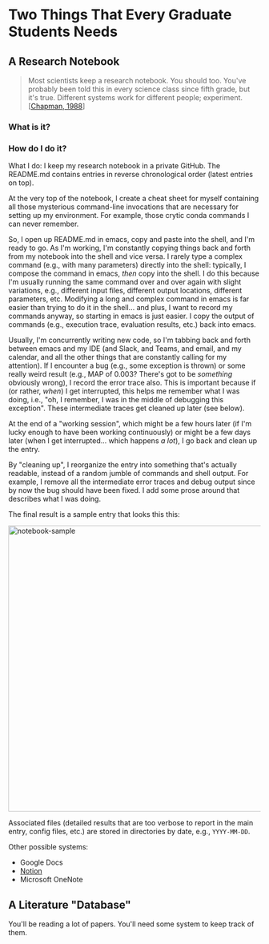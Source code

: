 # Two Things That Every Graduate Students Needs

## A Research Notebook

> Most scientists keep a research notebook. You should too. You've probably been told this in every science class since fifth grade, but it's true. Different systems work for different people; experiment.
> [[Chapman, 1988](https://dspace.mit.edu/bitstream/handle/1721.1/41487/AI_WP_316.pdf#page=13)]

### What is it?

### How do I do it?

What I do:
I keep my research notebook in a private GitHub.
The README.md contains entries in reverse chronological order (latest entries on top).

At the very top of the notebook, I create a cheat sheet for myself containing all those mysterious command-line invocations that are necessary for setting up my environment.
For example, those crytic conda commands I can never remember.

So, I open up README.md in emacs, copy and paste into the shell, and I'm ready to go.
As I'm working, I'm constantly copying things back and forth from my notebook into the shell and vice versa.
I rarely type a complex command (e.g., with many parameters) directly into the shell: typically, I compose the command in emacs, _then_ copy into the shell.
I do this because I'm usually running the same command over and over again with slight variations, e.g., different input files, different output locations, different parameters, etc.
Modifying a long and complex command in emacs is far easier than trying to do it in the shell... and plus, I want to record my commands anyway, so starting in emacs is just easier.
I copy the output of commands (e.g., execution trace, evaluation results, etc.) back into emacs.

Usually, I'm concurrently writing new code, so I'm tabbing back and forth between emacs and my IDE (and Slack, and Teams, and email, and my calendar, and all the other things that are constantly calling for my attention).
If I encounter a bug (e.g., some exception is thrown) or some really weird result (e.g., MAP of 0.003? There's got to be _something_ obviously wrong), I record the error trace also.
This is important because if (or rather, _when_) I get interrupted, this helps me remember what I was doing, i.e., "oh, I remember, I was in the middle of debugging this exception".
These intermediate traces get cleaned up later (see below).

At the end of a "working session", which might be a few hours later (if I'm lucky enough to have been working continuously) or might be a few days later (when I get interrupted... which happens _a lot_), I go back and clean up the entry.

By "cleaning up", I reorganize the entry into something that's actually readable, instead of a random jumble of commands and shell output.
For example, I remove all the intermediate error traces and debug output since by now the bug should have been fixed.
I add some prose around that describes what I was doing.

The final result is a sample entry that looks this this:

<img width="571" alt="notebook-sample" src="https://user-images.githubusercontent.com/313837/139533737-fe32a3ac-e642-4135-9208-e84809035b5b.png">

Associated files (detailed results that are too verbose to report in the main entry, config files, etc.) are stored in directories by date, e.g., `YYYY-MM-DD`.

Other possible systems:

+ Google Docs
+ [Notion](https://notion.so/)
+ Microsoft OneNote

## A Literature "Database"

You'll be reading a lot of papers.
You'll need some system to keep track of them.
